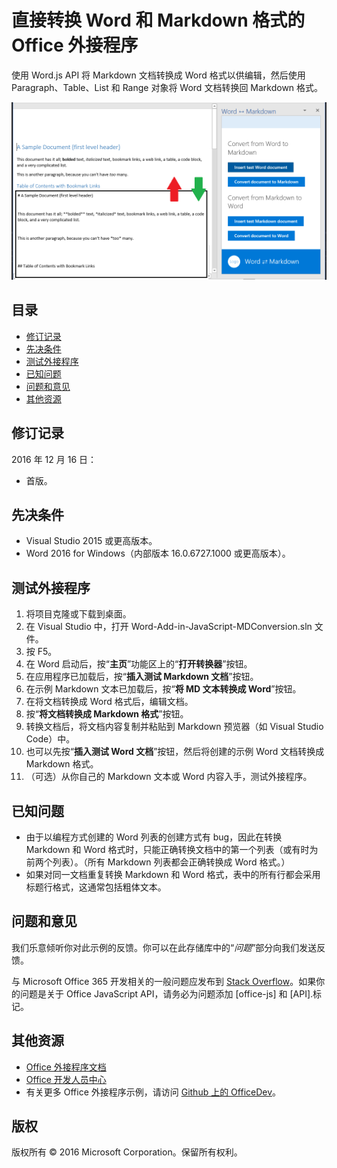 # <a name="office-add-in-that-converts-directly-between-word-and-markdown-formats"></a>直接转换 Word 和 Markdown 格式的 Office 外接程序

使用 Word.js API 将 Markdown 文档转换成 Word 格式以供编辑，然后使用 Paragraph、Table、List 和 Range 对象将 Word 文档转换回 Markdown 格式。

![转换 Word 和 Markdown 格式](readme_art/ReadMeScreenshot.PNG)

## <a name="table-of-contents"></a>目录
* [修订记录](#change-history)
* [先决条件](#prerequisites)
* [测试外接程序](#test-the-add-in)
* [已知问题](#known-issues)
* [问题和意见](#questions-and-comments)
* [其他资源](#additional-resources)

## <a name="change-history"></a>修订记录

2016 年 12 月 16 日：

* 首版。

## <a name="prerequisites"></a>先决条件

* Visual Studio 2015 或更高版本。
* Word 2016 for Windows（内部版本 16.0.6727.1000 或更高版本）。

## <a name="test-the-add-in"></a>测试外接程序

1. 将项目克隆或下载到桌面。
2. 在 Visual Studio 中，打开 Word-Add-in-JavaScript-MDConversion.sln 文件。
2. 按 F5。
3. 在 Word 启动后，按“**主页**”功能区上的“**打开转换器**”按钮。
4. 在应用程序已加载后，按“**插入测试 Markdown 文档**”按钮。
5. 在示例 Markdown 文本已加载后，按“**将 MD 文本转换成 Word**”按钮。
6. 在将文档转换成 Word 格式后，编辑文档。 
7. 按“**将文档转换成 Markdown 格式**”按钮。 
8. 转换文档后，将文档内容复制并粘贴到 Markdown 预览器（如 Visual Studio Code）中。
9. 也可以先按“**插入测试 Word 文档**”按钮，然后将创建的示例 Word 文档转换成 Markdown 格式。 
10. （可选）从你自己的 Markdown 文本或 Word 内容入手，测试外接程序。

## <a name="known-issues"></a>已知问题

- 由于以编程方式创建的 Word 列表的创建方式有 bug，因此在转换 Markdown 和 Word 格式时，只能正确转换文档中的第一个列表（或有时为前两个列表）。（所有 Markdown 列表都会正确转换成 Word 格式。）
- 如果对同一文档重复转换 Markdown 和 Word 格式，表中的所有行都会采用标题行格式，这通常包括粗体文本。

## <a name="questions-and-comments"></a>问题和意见

我们乐意倾听你对此示例的反馈。你可以在此存储库中的“*问题*”部分向我们发送反馈。

与 Microsoft Office 365 开发相关的一般问题应发布到 [Stack Overflow](http://stackoverflow.com/questions/tagged/office-js+API)。如果你的问题是关于 Office JavaScript API，请务必为问题添加 [office-js] 和 [API].标记。

## <a name="additional-resources"></a>其他资源

* [Office 外接程序文档](https://msdn.microsoft.com/zh-cn/library/office/jj220060.aspx)
* [Office 开发人员中心](http://dev.office.com/)
* 有关更多 Office 外接程序示例，请访问 [Github 上的 OfficeDev](https://github.com/officedev)。

## <a name="copyright"></a>版权
版权所有 © 2016 Microsoft Corporation。保留所有权利。

